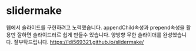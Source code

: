# slidermake
웹에서 슬라이드를 구현하려고 노력했습니다.
appendChild속성과 prepend속성을 활용만 잘하면 슬라이드러르 쉽게 만들수 있습니다.
양방향 무한 슬라이더를 완성했습니다. 잘부탁드립니다.
https://ldi569321.github.io/slidermake/
